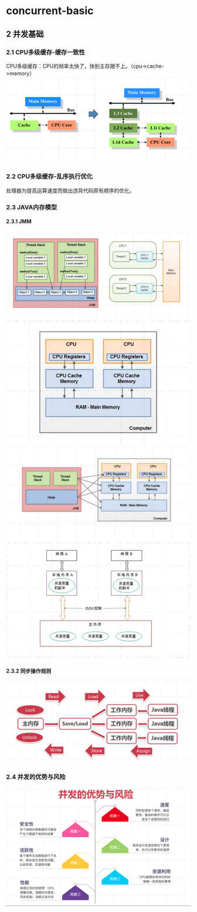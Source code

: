 # concurrent-basic

## 2 并发基础

### 2.1 CPU多级缓存-缓存一致性
CPU多级缓存：CPU的频率太快了，快到主存跟不上。（cpu->cache->memory）
![PU多级缓存](src/main/resources/static/4.jpg)

### 2.2 CPU多级缓存-乱序执行优化
处理器为提高运算速度而做出违背代码原有顺序的优化。

### 2.3 JAVA内存模型

#### 2.3.1 JMM
![](src/main/resources/static/5.jpg)
![](src/main/resources/static/6.jpg)
![](src/main/resources/static/7.jpg)
![](src/main/resources/static/8.jpg)

#### 2.3.2 同步操作规则
![](src/main/resources/static/9.jpg)

### 2.4 并发的优势与风险
![](src/main/resources/static/10.jpg)


